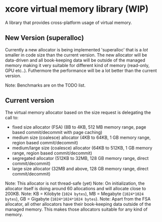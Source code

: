 # xcore virtual memory library (WIP)

A library that provides cross-platform usage of virtual memory.

## New Version (superalloc)

Currently a new allocator is being implemented 'superalloc' that is a *lot* smaller in code size than the current version.
The new allocator will be data-driven and all book-keeping data will be outside of the managed memory making it very suitable for different kind of memory (read-only, GPU etc..). Futhermore the performance will be a lot better than the current version.

Note: Benchmarks are on the TODO list.

## Current version

The virtual memory allocator based on the size request is delegating the call to:

- fixed size allocator (FSA) (8B to 4KB, 512 MB memory range, page based commit/decommit with page caching)
- medium size (coalesce) allocator (4KB to 64KB, 1 GB memory range, region based commit/decommit)
- medium/large size (coalesce) allocator (64KB to 512KB, 1 GB memory range, region based commit/decommit)
- segregated allocator (512KB to 32MB, 128 GB memory range, direct commit/decommit)
- large size allocator (32MB and above, 128 GB memory range, direct commit/decommit)

Note: This allocator is not thread-safe (yet)
Note: On initialization, the allocator itself is doing around 60 allocations and will allocate close to 200KB.
Note: KB = Kilobyte (``1024 bytes``), MB = Megabyte (``1024*1024 bytes``), GB = Gigabyte (``1024*1024*1024 bytes``).
Note: Apart from the FSA allocator, all other allocators have their book-keeping data outside of the managed memory.
      This makes those allocators suitable for any kind of memory.
